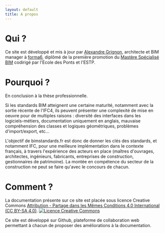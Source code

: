 ```yaml
---
layout: default
title: A propos
---
```


# Qui ?

Ce site est développé et mis à jour par [Alexandre Grignon](https://fr.linkedin.com/in/alexandregrignon), architecte et BIM manager à [forma6](http://www.forma6.net), diplômé de la première promotion du [Mastère Spécialisé BIM](http://www.enpc.fr/node/12839) codirigé par l'Ecole des Ponts et l'ESTP.

# Pourquoi ?

En conclusion à la thèse professionnelle.

Si les standards BIM atteignent une certaine maturité, notamment avec la sortie récente de l'IFC4, ils peuvent présenter une complexité de mise en oeuvre pour de multiples raisons : diversité des interfaces dans les logiciels-métiers, documentation uniquement en anglais, mauvaise compréhension des classes et logiques géométriques, problèmes d'import/export, etc...

L'objectif de bimstandards.fr est donc de donner les clés des standards, et notamment IFC, pour une meilleure implémentation dans le contexte français, à travers l'expérience des acteurs en place (maîtres d'ouvrages, architectes, ingénieurs, fabricants, entreprises de construction, gestionnaires de patrimoine). La montée en compétence du secteur de la construction ne peut se faire qu'avec le concours de chacun.

# Comment ?

La documentation présente sur ce site est placée sous licence Creative Commons [Attribution - Partage dans les Mêmes Conditions 4.0 International (CC BY-SA 4.0)](http://creativecommons.org/licenses/by-sa/4.0/deed.fr). <a rel="license" href="http://creativecommons.org/licenses/by-sa/4.0/"><img alt="Licence Creative Commons" style="border-width:0" src="https://i.creativecommons.org/l/by-sa/4.0/88x31.png" /></a>

Ce site est développé sur Github, plateforme de collaboration web permettant à chacun de proposer des améliorations à la documentation.